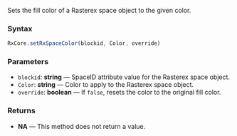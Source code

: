 Sets the fill color of a Rasterex space object to the given color.

### Syntax

```typescript
RxCore.setRxSpaceColor(blockid, Color, override)
```

### Parameters

- `blockid`: **string** — SpaceID attribute value for the Rasterex space object.
- `Color`: **string** — Color to apply to the Rasterex space object.
- `override`: **boolean** — If `false`, resets the color to the original fill color.

### Returns

- **NA** — This method does not return a value.